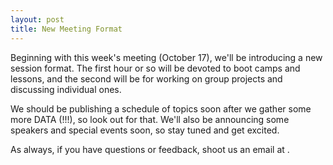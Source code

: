 ```yaml
---
layout: post
title: New Meeting Format
---
```


Beginning with this week's meeting (October 17), we'll be introducing a new session format. The first hour or so will be devoted to boot camps and lessons, and the second will be for working on group projects and discussing individual ones.

We should be publishing a schedule of topics soon after we gather some more DATA (!!!), so look out for that. We'll also be announcing some speakers and special events soon, so stay tuned and get excited.

As always, if you have questions or feedback, shoot us an email at <b><script language="JavaScript">
        var username = "yaledatascience";
        var hostname = "gmail.com";
        var linktext = username + "@" + hostname ;
        document.write("<a href='" + "mail" + "to:" + username + "@" + hostname + "'>" + linktext + "</a>");
        </script></b>.
